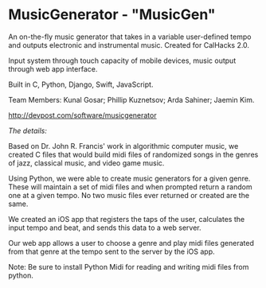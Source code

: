 # MusicGenerator - "MusicGen"
An on-the-fly music generator that takes in a variable user-defined tempo and outputs electronic and instrumental music. Created for CalHacks 2.0.

Input system through touch capacity of mobile devices, music output through web app interface.

Built in C, Python, Django, Swift, JavaScript.

Team Members: Kunal Gosar; Phillip Kuznetsov; Arda Sahiner; Jaemin Kim.

http://devpost.com/software/musicgenerator

_The details:_

Based on Dr. John R. Francis' work in algorithmic computer music, we created C files that would build midi files of randomized songs in the genres of jazz, classical music, and video game music.

Using Python, we were able to create music generators for a given genre. These will maintain a set of midi files and when prompted return a random one at a given tempo. No two music files ever returned or created are the same.

We created an iOS app that registers the taps of the user, calculates the input tempo and beat, and sends this data to a web server.

Our web app allows a user to choose a genre and play midi files generated from that genre at the tempo sent to the server by the iOS app.

Note: Be sure to install Python Midi for reading and writing midi files from python.
